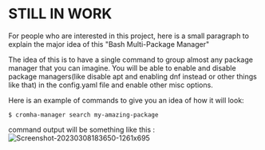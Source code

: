 # STILL IN WORK

For people who are interested in this project, here is a small paragraph to explain the major idea of this "Bash Multi-Package Manager"

The idea of this is to have a single command to group almost any package manager that you can imagine.
You will be able to enable and disable package managers(like disable apt and enabling dnf instead or other things like that) in the config.yaml file and enable other misc options.

Here is an example of commands to give you an idea of how it will look:

    $ cromha-manager search my-amazing-package

command output will be something like this :
![Screenshot-20230308183650-1261x695](https://user-images.githubusercontent.com/87318892/223788464-7fa6d168-5d7c-44fd-a92a-974ed2e1cd6b.png)
